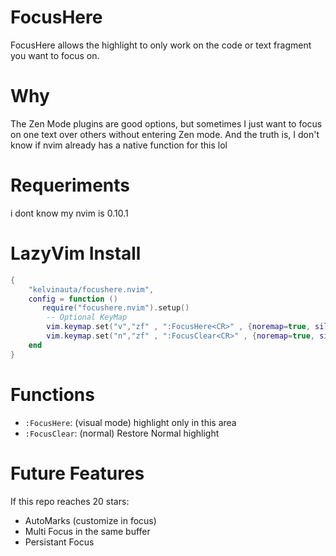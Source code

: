 # FocusHere
FocusHere allows the highlight to only work on the code or text fragment you want to focus on.
# Why
The Zen Mode plugins are good options, but sometimes I just want to focus on one text over others without entering Zen mode.
And the truth is, I don't know if nvim already has a native function for this lol

# Requeriments
i dont know my nvim is 0.10.1

# LazyVim Install
```lua
{
    "kelvinauta/focushere.nvim",
    config = function ()
       require("focushere.nvim").setup()
        -- Optional KeyMap
        vim.keymap.set("v","zf" , ":FocusHere<CR>" , {noremap=true, silent=true})
        vim.keymap.set("n","zf" , ":FocusClear<CR>" , {noremap=true, silent=true})
    end
}
```
# Functions
- `:FocusHere`: (visual mode) highlight only in this area 
- `:FocusClear`: (normal) Restore Normal highlight

# Future Features
If this repo reaches 20 stars:
- AutoMarks (customize in focus)
- Multi Focus in the same buffer
- Persistant Focus
